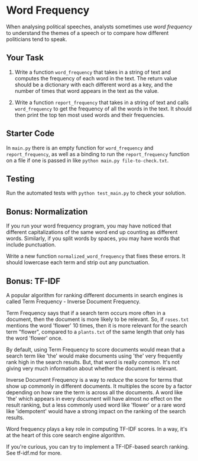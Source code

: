 # Word Frequency

When analysing political speeches, analysts sometimes use _word frequency_ to
understand the themes of a speech or to compare how different politicians tend
to speak.

## Your Task

1. Write a function `word_frequency` that takes in a string of text and computes the
frequency of each word in the text. The return value should be a dictionary with
each different word as a key, and the number of times that word appears in the
text as the value.

2. Write a function `report_frequency` that takes in a string of text and calls
`word_frequency` to get the frequency of all the words in the text. It should
then print the top ten most used words and their frequencies.

## Starter Code

In `main.py` there is an empty function for `word_frequency` and
`report_frequency`, as well as a binding to run the `report_frequency` function
on a file if one is passed in like `python main.py file-to-check.txt`.

## Testing

Run the automated tests with `python test_main.py` to check your solution.

## Bonus: Normalization

If you run your word frequency program, you may have noticed that different
capitalizations of the same word end up counting as different words. Similarly,
if you split words by spaces, you may have words that include punctuation.

Write a new function `normalized_word_frequency` that fixes these errors. It
should lowercase each term and strip out any punctuation.

## Bonus: TF-IDF

A popular algorithm for ranking different documents in search engines is called
Term Frequency - Inverse Document Frequency.

Term Frequency says that if a search term occurs more often in a document, then
the document is more likely to be relevant. So, if `roses.txt` mentions the word
'flower' 10 times, then it is more relevant for the search term "flower", compared to a
`plants.txt` of the same length that only has the word 'flower' once.

By default, using Term Frequency to score documents would mean that a search
term like 'the' would make documents using 'the' very frequently rank
high in the search results. But, that word is really _common_. It's not giving
very much information about whether the document is relevant.

Inverse Document Frequency is a way to _reduce_ the score for terms that show up
commonly in different documents. It multiples the score by a factor depending on
how rare the term is across all the documents. A word like 'the' which appears
in every document will have almost no effect on the result ranking, but a less
commonly used word like 'flower' or a rare word like 'idempotent' would have a
strong impact on the ranking of the search results.

Word frequency plays a key role in computing TF-IDF scores. In a way, it's
at the heart of this core search engine algorithm.

If you're curious, you can try to implement a TF-IDF-based search ranking. See
tf-idf.md for more.